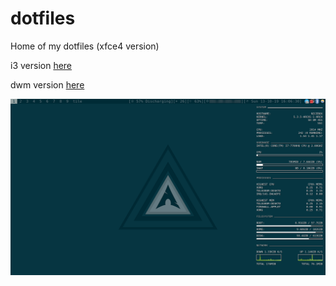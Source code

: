 # dotfiles

Home of my dotfiles (xfce4 version)

i3 version [here](https://github.com/galatolofederico/dotfiles/tree/i3)

dwm version [here](https://github.com/galatolofederico/dotfiles/tree/dwm)

![Imgur](./README.md.d/screenshot.png)